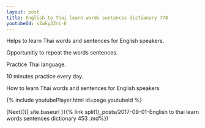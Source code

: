 ```yaml
---
layout: post
title: English to Thai learn words sentences dictionary 778 
youtubeId: sZwEyJZri-E
---
```

 
 
Helps to learn Thai words and sentences for English speakers.

Opportunitiy to repeat the words sentences. 

Practice Thai language. 
 
10 minutes practice every day. 
 
How to learn Thai words and sentences for English speakers 
 
{% include youtubePlayer.html id=page.youtubeId %}
 
 
[Next]({{ site.baseurl }}{% link  split1/_posts/2017-09-01-English to thai learn words sentences dictionary 453 .md%})
 
